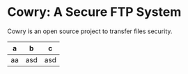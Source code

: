 # Cowry: A Secure FTP System
Cowry is an open source project to transfer files security.


|a|b|c|
|-|-|-|
|aa|asd|asd|
